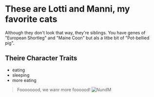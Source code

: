 # These are Lotti and Manni, my favorite cats

Although they don't look that way, they're siblings. You have genes of "European Shortleg" and "Maine Coon" but als a litbe bit of "Pot-bellied pig".

## Theire Character Traits
* eating
* sleeping
* more eating

> Foooooood, we wanr more foooood!
![NundM](https://michelgoedeke.github.io/nundm.jpg)

